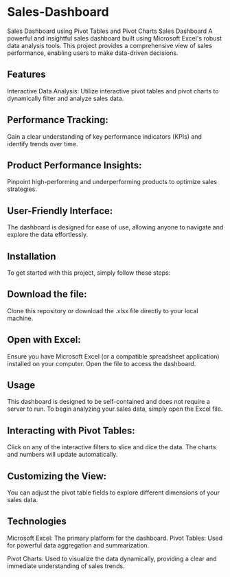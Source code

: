 # Sales-Dashboard
Sales Dashboard using Pivot Tables and Pivot Charts
Sales Dashboard
A powerful and insightful sales dashboard built using Microsoft Excel's robust data analysis tools. This project provides a comprehensive view of sales performance, enabling users to make data-driven decisions.

## Features
Interactive Data Analysis: Utilize interactive pivot tables and pivot charts to dynamically filter and analyze sales data.

## Performance Tracking: 
Gain a clear understanding of key performance indicators (KPIs) and identify trends over time.

## Product Performance Insights: 
Pinpoint high-performing and underperforming products to optimize sales strategies.

## User-Friendly Interface: 
The dashboard is designed for ease of use, allowing anyone to navigate and explore the data effortlessly.

## Installation
To get started with this project, simply follow these steps:

## Download the file: 
Clone this repository or download the .xlsx file directly to your local machine.

## Open with Excel: 
Ensure you have Microsoft Excel (or a compatible spreadsheet application) installed on your computer. Open the file to access the dashboard.

## Usage
This dashboard is designed to be self-contained and does not require a server to run. To begin analyzing your sales data, simply open the Excel file.

## Interacting with Pivot Tables: 
Click on any of the interactive filters to slice and dice the data. The charts and numbers will update automatically.

## Customizing the View: 
You can adjust the pivot table fields to explore different dimensions of your sales data.

## Technologies
Microsoft Excel: The primary platform for the dashboard.
Pivot Tables: Used for powerful data aggregation and summarization.

Pivot Charts: Used to visualize the data dynamically, providing a clear and immediate understanding of sales trends.
